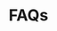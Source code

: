 ---
title: FAQs
description: "Frequently Asked Questions about the CARTO platform and its components"
icon: "/img/icons/faq.png"

url: faqs
indexPage: "overview.md"

cascade:
  basePath: faqs
  menu:
    - title: "Overview"
    - title: "Categories"
      folder:
        - title: "CARTO Accounts"
        - title: "Workspace"
        - title: "Builder"
        - title: "Data Observatory"
        - title: "Analytics Toolbox"
        - title: "Development Tools"
        - title: "Support Packages"
        - title: "CARTO for Education"

---